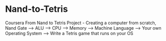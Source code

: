 # Nand-to-Tetris
Coursera From Nand to Tetris Project - Creating a computer from scratch, Nand Gate --> ALU --> CPU --> Memory --> Machine Language --> Your own Operating System --> Write a Tetris game that runs on your OS 
